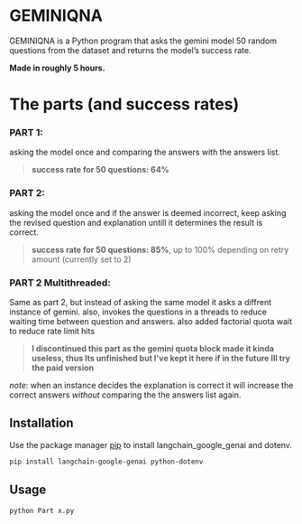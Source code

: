 # GEMINIQNA

GEMINIQNA is a Python program that asks the gemini model 50 random questions from the dataset and returns the model’s success rate.

**Made in roughly 5 hours.**

# The parts (and success rates)
### PART 1: 
asking the model once and comparing the answers with the answers list.

>**success rate for 50 questions: 64%**

### PART 2: 
asking the model once and if the answer is deemed incorrect, keep asking the revised question and explanation untill it determines the result is correct.

>**success rate for 50 questions: 85%**, up to 100% depending on retry amount (currently set to 2)


### PART 2 Multithreaded:
 Same as part 2, but instead of asking the same model it asks a diffrent instance of gemini. also, invokes the questions in a threads to reduce waiting time between question and answers. also added factorial quota wait to reduce rate limit hits

>**I discontinued this part as the gemini quota block made it kinda useless, thus Its unfinished but I've kept it here if in the future Ill try the paid version**

_note_: when an instance decides the explanation is correct it will increase the correct answers _without_ comparing the the answers list again. 


## Installation

Use the package manager [pip](https://pip.pypa.io/en/stable/) to install langchain_google_genai and dotenv.

```bash
pip install langchain-google-genai python-dotenv
```

## Usage

```python
python Part x.py
